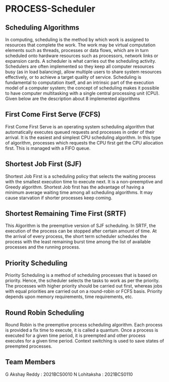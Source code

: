 # PROCESS-Scheduler
## Scheduling Algorithms
In computing, scheduling is the method by which work is assigned to resources that complete the work. The work may be virtual computation elements such as threads, processes or data flows, which are in turn scheduled onto hardware resources such as processors, network links or expansion cards. A scheduler is what carries out the scheduling activity. Schedulers are often implemented so they keep all computer resources busy (as in load balancing), allow multiple users to share system resources effectively, or to achieve a target quality of service. Scheduling is fundamental to computation itself, and an intrinsic part of the execution model of a computer system; the concept of scheduling makes it possible to have computer multitasking with a single central processing unit (CPU). Given below are the description about 8 implemented algorithms

## First Come First Serve (FCFS)
First Come First Serve is an operating system scheduling algorithm that automatically executes queued requests and processes in order of their arrival. It is the easiest and simplest CPU scheduling algorithm. In this type of algorithm, processes which requests the CPU first get the CPU allocation first. This is managed with a FIFO queue.

## Shortest Job First (SJF)
Shortest Job First is a scheduling policy that selects the waiting process with the smallest execution time to execute next. It is a non-preemptive and Greedy algorithm. Shortest Job first has the advantage of having a minimum average waiting time among all scheduling algorithms. It may cause starvation if shorter processes keep coming.

## Shortest Remaining Time First (SRTF)
This Algorithm is the preemptive version of SJF scheduling. In SRTF, the execution of the process can be stopped after certain amount of time. At the arrival of every process, the short term scheduler schedules the process with the least remaining burst time among the list of available processes and the running process.

## Priority Scheduling
Priority Scheduling is a method of scheduling processes that is based on priority. Hence, the scheduler selects the tasks to work as per the priority. The processes with higher priority should be carried out first, whereas jobs with equal priorities are carried out on a round-robin or FCFS basis. Priority depends upon memory requirements, time requirements, etc.

## Round Robin Scheduling
Round Robin is the preemptive process scheduling algorithm. Each process is provided a fix time to execute, it is called a quantum. Once a process is executed for a given time period, it is preempted and other process executes for a given time period. Context switching is used to save states of preempted processes.

## Team Members


G Akshay Reddy : 2021BCS0010
N Lohitaksha : 2021BCS0110
